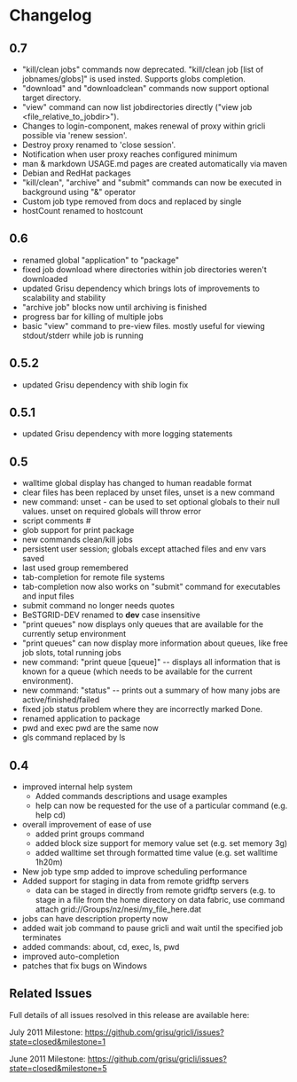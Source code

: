 Changelog
=========

0.7
---

* "kill/clean jobs" commands now deprecated. "kill/clean job [list of jobnames/globs]" is used insted. Supports globs completion.
* "download" and "downloadclean" commands now support optional target directory.
* "view" command can now list jobdirectories directly ("view job <jobname> <file_relative_to_jobdir>").
* Changes to login-component, makes renewal of proxy within gricli possible via 'renew session'.
* Destroy proxy renamed to 'close session'.
* Notification when user proxy reaches configured minimum
* man & markdown USAGE.md pages are created automatically via maven
* Debian and RedHat packages
* "kill/clean", "archive" and "submit" commands can now be executed in background using "&" operator
* Custom job type removed from docs and replaced by single
* hostCount renamed to hostcount

0.6
----

* renamed global "application" to "package"
* fixed job download where directories within job directories weren't downloaded
* updated Grisu dependency which brings lots of improvements to scalability and stability
* "archive job" blocks now until archiving is finished
* progress bar for killing of multiple jobs
* basic "view" command to pre-view files. mostly useful for viewing stdout/stderr while job is running

0.5.2
-----

* updated Grisu dependency with shib login fix

0.5.1
-----

* updated Grisu dependency with more logging statements

0.5
---

* walltime global display has changed to human readable format
* clear files has been replaced by unset files, unset is a new command
* new command: unset - can be used to set optional globals to their null values. unset on required globals will throw error 
* script comments #
* glob support for print package
* new commands clean/kill jobs
* persistent user session; globals except attached files and env vars saved
* last used group remembered
* tab-completion for remote file systems
* tab-completion now also works on "submit" command for executables and input files
* submit command no longer needs quotes
* BeSTGRID-DEV renamed to **dev** case insensitive
* "print queues" now displays only queues that are available for the currently setup environment
* "print queues" can now display more information about queues, like free job slots, total running jobs
* new command: "print queue [queue]" -- displays all information that is known for a queue (which needs to be available for the current environment).
* new command: "status" -- prints out a summary of how many jobs are active/finished/failed
* fixed job status problem where they are incorrectly marked Done.
* renamed application to package
* pwd and exec pwd are the same now
* gls command replaced by ls

0.4
---

* improved internal help system
  - Added commands descriptions and usage examples
  - help can now be requested for the use of a particular command (e.g. help cd)
* overall improvement of ease of use
  - added print groups command
  - added block size support for memory value set (e.g. set memory 3g)
  - added walltime set through formatted time value (e.g. set walltime 1h20m)
* New job type smp added to improve scheduling performance
* Added support for staging in data from remote gridftp servers
   - data can be staged in directly from remote gridftp servers (e.g. to stage in a file from the home directory on data fabric, use command attach grid://Groups/nz/nesi/my_file_here.dat
* jobs can have description property now
* added wait job command to pause gricli and wait until the specified job terminates
* added commands: about, cd, exec, ls, pwd
* improved auto-completion
* patches that fix bugs on Windows

Related Issues
---

Full details of all issues resolved in this release are available here:

July 2011 Milestone: https://github.com/grisu/gricli/issues?state=closed&milestone=1

June 2011 Milestone: https://github.com/grisu/gricli/issues?state=closed&milestone=5
